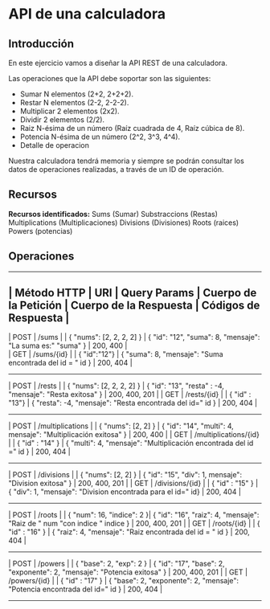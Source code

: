 # API de una calculadora

## Introducción
En este ejercicio vamos a diseñar la API REST de una calculadora.

Las operaciones que la API debe soportar son las siguientes:
- Sumar N elementos (2+2, 2+2+2).
- Restar N elementos (2-2, 2-2-2).
- Multiplicar 2 elementos (2x2).
- Dividir 2 elementos (2/2).
- Raiz N-ésima de un número (Raíz cuadrada de 4, Raíz cúbica de 8).
- Potencia N-ésima de un número (2^2, 3^3, 4^4).
- Detalle de operacion

Nuestra calculadora tendrá memoria y siempre se podrán consultar los datos de operaciones realizadas, a través de un ID de operación.

## Recursos
**Recursos identificados:**
Sums (Sumar)
Substraccions (Restas)
Multiplications (Multiplicaciones)
Divisions (Divisiones)
Roots (raices)
Powers (potencias)


## Operaciones
___________________________________________________________________________________________________________________________________________________________________________________________
| Método HTTP | URI                   | Query Params | Cuerpo de la Petición     | Cuerpo de la Respuesta                                                         | Códigos de Respuesta  |                                  
-------------------------------------------------------------------------------------------------------------------------------------------------------------------------------------------
| POST        | /sums                 |              | { "nums": [2, 2, 2, 2] }  | { "id": "12", "suma": 8, "mensaje": "La suma es:" "suma" }                     | 200, 400              |             
| GET         | /sums/{id}            |              | { "id":"12"}              | { "suma": 8, "mensaje": "Suma encontrada del id = " id }                       | 200, 404              |
___________________________________________________________________________________________________________________________________________________________________________________________
| POST        | /rests                |              | { "nums": [2, 2, 2, 2] }  | { "id": "13", "resta" : -4, "mensaje": "Resta exitosa" }                       | 200, 400, 201         |
| GET         | /rests/{id}           |              | { "id" : "13"}            | { "resta": -4, "mensaje": "Resta encontrada del id=" id }                      | 200, 404              |
___________________________________________________________________________________________________________________________________________________________________________________________
| POST        | /multiplications      |              | { "nums": [2, 2] }        | { "id": "14", "multi": 4, mensaje": "Multiplicación exitosa" }                 | 200, 400              |
| GET         | /multiplications/{id} |              | { "id" : "14" }           | { "multi": 4, "mensaje": "Multiplicación encontrada del id =" id }             | 200, 404              |
___________________________________________________________________________________________________________________________________________________________________________________________
| POST        | /divisions            |              | { "nums": [2, 2] }        | { "id": "15", "div": 1, mensaje": "Division exitosa" }                          | 200, 400, 201        |
| GET         | /divisions/{id}       |              | { "id" : "15" }           | { "div": 1, "mensaje": "Division encontrada para el id=" id}                    | 200, 404             |       
___________________________________________________________________________________________________________________________________________________________________________________________
| POST        | /roots                |              | { "num": 16, "indice": 2 }| { "id": "16", "raiz": 4, "mensaje": "Raiz de " num "con indice " indice }       | 200, 400, 201        |
| GET         | /roots/{id}           |              | { "id" : "16" }           | { "raiz": 4, "mensaje": "Raiz encontrada del id = " id }                        | 200, 404             |
___________________________________________________________________________________________________________________________________________________________________________________________
| POST        | /powers               |              | { "base": 2, "exp": 2 }   | { "id": "17", "base": 2, "exponente": 2, "mensaje": "Potencia exitosa" }        | 200, 400, 201        |
| GET         | /powers/{id}          |              | { "id" : "17" }           | { "base": 2, "exponente": 2,  "mensaje": "Potencia encontrada del id=" id }     | 200, 404             |
___________________________________________________________________________________________________________________________________________________________________________________________

